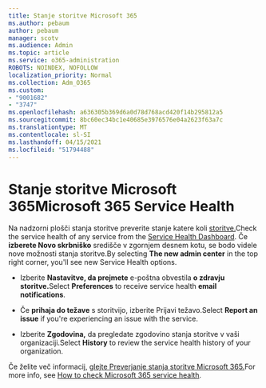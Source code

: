 ```yaml
---
title: Stanje storitve Microsoft 365
ms.author: pebaum
author: pebaum
manager: scotv
ms.audience: Admin
ms.topic: article
ms.service: o365-administration
ROBOTS: NOINDEX, NOFOLLOW
localization_priority: Normal
ms.collection: Adm_O365
ms.custom:
- "9001682"
- "3747"
ms.openlocfilehash: a636305b369d6a0d78d768acd420f14b295812a5
ms.sourcegitcommit: 8bc60ec34bc1e40685e3976576e04a2623f63a7c
ms.translationtype: MT
ms.contentlocale: sl-SI
ms.lasthandoff: 04/15/2021
ms.locfileid: "51794488"
---
```

# <a name="microsoft-365-service-health"></a><span data-ttu-id="0c742-102">Stanje storitve Microsoft 365</span><span class="sxs-lookup"><span data-stu-id="0c742-102">Microsoft 365 Service Health</span></span>


<span data-ttu-id="0c742-103">Na nadzorni plošči stanja storitve preverite stanje katere koli [storitve.](https://admin.microsoft.com/Adminportal/Home?source=applauncher#/servicehealth)</span><span class="sxs-lookup"><span data-stu-id="0c742-103">Check the service health of any service from the [Service Health Dashboard](https://admin.microsoft.com/Adminportal/Home?source=applauncher#/servicehealth).</span></span> <span data-ttu-id="0c742-104">Če **izberete Novo skrbniško** središče v zgornjem desnem kotu, se bodo videle nove možnosti stanja storitve.</span><span class="sxs-lookup"><span data-stu-id="0c742-104">By selecting **The new admin center** in the top right corner, you'll see new Service Health options.</span></span>

- <span data-ttu-id="0c742-105">Izberite **Nastavitve, da prejmete** e-poštna obvestila **o zdravju storitve.**</span><span class="sxs-lookup"><span data-stu-id="0c742-105">Select **Preferences** to receive service health **email notifications**.</span></span>

- <span data-ttu-id="0c742-106">Če **prihaja do težave** s storitvijo, izberite Prijavi težavo.</span><span class="sxs-lookup"><span data-stu-id="0c742-106">Select **Report an issue** if you're experiencing an issue with the service.</span></span>

- <span data-ttu-id="0c742-107">Izberite **Zgodovina,** da pregledate zgodovino stanja storitve v vaši organizaciji.</span><span class="sxs-lookup"><span data-stu-id="0c742-107">Select **History** to review the service health history of your organization.</span></span> 

<span data-ttu-id="0c742-108">Če želite več informacij, [glejte Preverjanje stanja storitve Microsoft 365.](https://docs.microsoft.com/office365/enterprise/view-service-health)</span><span class="sxs-lookup"><span data-stu-id="0c742-108">For more info, see [How to check Microsoft 365 service health](https://docs.microsoft.com/office365/enterprise/view-service-health).</span></span> 